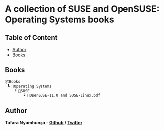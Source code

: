 # A collection of SUSE and OpenSUSE: Operating Systems books

## Table of Content

* [Author](#author)
* [Books](#books)

## Books

```bash
📦Books
 ┗ 📂Operating Systems
    ┗ 📂SUSE
        ┗ 📜OpenSUSE-11.0 and SUSE-Linux.pdf
```

## Author

**Tafara Nyamhunga  - [Github](https://github.com/tafara-n) / [Twitter](https://twitter.com/tafaranyamhunga)**
